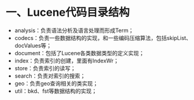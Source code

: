 # 一、Lucene代码目录结构

- analysis：负责语法分析及语言处理而形成Term；
- codecs：负责一些数据结构的实现，和一些编码压缩算法，包括skipList、docValues等；
- document：包括了Lucene各类数据类型的定义实现；
- index：负责索引的创建，里面有IndexWr；
- store：负责索引的读写；
- search：负责对索引的搜索；
- geo：负责geo查询相关的类实现；
- util：bkd、fst等数据结构的实现；